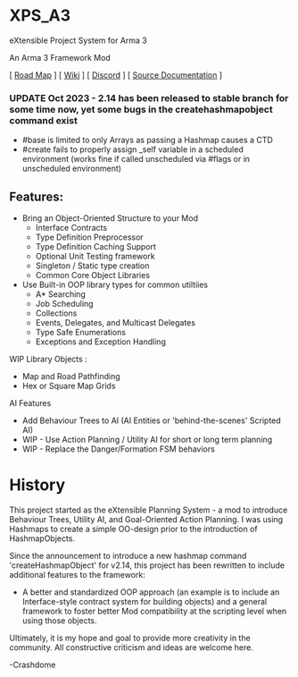 # XPS_A3
eXtensible Project System for Arma 3
 
An Arma 3 Framework Mod

[ [Road Map](https://xps-group.notion.site/6182e1ad293b4572bec60726a997e279?v=58732b82ad9f4ea2a6e86446ea4031fd&pvs=4) ] 
[ [Wiki](https://xps-group.notion.site/0f5270147d434c9387d49a3b16311a75?v=6b8b37e55002438893964177eec15bca&pvs=4) ] 
[ [Discord](https://discord.gg/ryXZjDY7En) ] 
[ [Source Documentation](https://xps-group.github.io/) ] 

### UPDATE Oct 2023 - 2.14 has been released to stable branch for some time now, yet some bugs in the createhashmapobject command exist
  - #base is limited to only Arrays as passing a Hashmap causes a CTD
  - #create fails to properly assign _self variable in a scheduled environment (works fine if called unscheduled via #flags or in unscheduled environment)

## Features:
  - Bring an Object-Oriented Structure to your Mod
    - Interface Contracts
    - Type Definition Preprocessor
    - Type Definition Caching Support
    - Optional Unit Testing framework
    - Singleton / Static type creation
    - Common Core Object Libraries   
  - Use Built-in OOP library types for common utiltiies
    - A* Searching
    - Job Scheduling
    - Collections
    - Events, Delegates, and Multicast Delegates
    - Type Safe Enumerations
    - Exceptions and Exception Handling
    
  WIP Library Objects :
  - Map and Road Pathfinding
  - Hex or Square Map Grids

  AI Features  
  - Add Behaviour Trees to AI (AI Entities or 'behind-the-scenes' Scripted AI)
  - WIP - Use Action Planning / Utility AI for short or long term planning
  - WIP - Replace the Danger/Formation FSM behaviors

# History
This project started as the eXtensible Planning System - a mod to introduce Behaviour Trees, Utility AI, and Goal-Oriented Action Planning. I was using Hashmaps to create
a simple OO-design prior to the introduction of HashmapObjects.

Since the announcement to introduce a new hashmap command 'createHashmapObject' for v2.14, this project has been rewritten to include additional features to the framework:
  - A better and standardized OOP approach (an example is to include an Interface-style contract system for building objects) and a general framework to foster better Mod compatibility at the scripting level when using those objects.

 
Ultimately, it is my hope and goal to provide more creativity in the community. All constructive criticism and ideas are welcome here.
 
 -Crashdome
